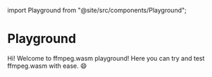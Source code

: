 import Playground from "@site/src/components/Playground";

# Playground

Hi! Welcome to ffmpeg.wasm playground! Here you can try and test ffmpeg.wasm
with ease. :smile:

<Playground />
